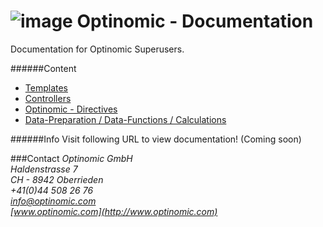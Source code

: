 ![image](http://www.ottiger.org/optinomic_logo/optinomic_logo_medium.png)
Optinomic - Documentation
=========================

Documentation for Optinomic Superusers.    


######Content
- [Templates](https://github.com/Optinomic/optinomic-documentation/tree/master/templates)   
- [Controllers](https://github.com/Optinomic/optinomic-documentation/tree/master/controller)    
- [Optinomic - Directives](https://github.com/Optinomic/optinomic-documentation/blob/master/optinomic-directives/)    
- [Data-Preparation / Data-Functions / Calculations](https://github.com/Optinomic/optinomic-documentation/blob/master/optinomic-directives/)    

######Info
Visit following URL to view documentation! (Coming soon)



###Contact
*Optinomic GmbH*   
*Haldenstrasse 7*     
*CH - 8942 Oberrieden*     
*+41(0)44 508 26 76*    
*info@optinomic.com*   
*[www.optinomic.com](http://www.optinomic.com)*     


